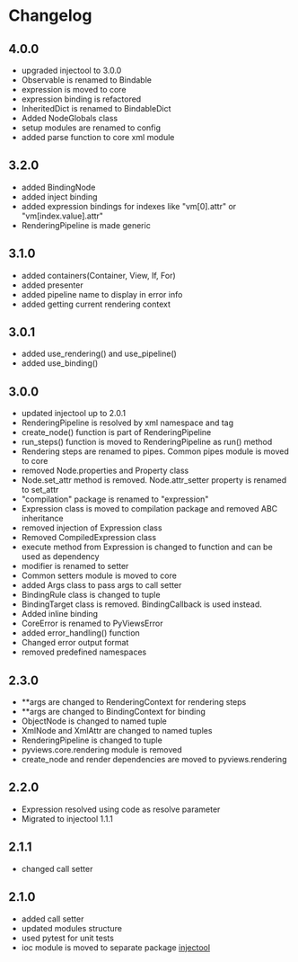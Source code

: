# Changelog

## 4.0.0

- upgraded injectool to 3.0.0
- Observable is renamed to Bindable
- expression is moved to core
- expression binding is refactored
- InheritedDict is renamed to BindableDict
- Added NodeGlobals class
- setup modules are renamed to config
- added parse function to core xml module

## 3.2.0

- added BindingNode
- added inject binding
- added expression bindings for indexes like "vm[0].attr" or "vm[index.value].attr"
- RenderingPipeline is made generic

## 3.1.0

- added containers(Container, View, If, For)
- added presenter
- added pipeline name to display in error info
- added getting current rendering context

## 3.0.1

- added use_rendering() and use_pipeline()
- added use_binding()

## 3.0.0

- updated injectool up to 2.0.1
- RenderingPipeline is resolved by xml namespace and tag
- create_node() function is part of RenderingPipeline
- run_steps() function is moved to RenderingPipeline as run() method
- Rendering steps are renamed to pipes. Common pipes module is moved to core
- removed Node.properties and Property class
- Node.set_attr method is removed. Node.attr_setter property is renamed to set_attr
- "compilation" package is renamed to "expression"
- Expression class is moved to compilation package and removed ABC inheritance
- removed injection of Expression class
- Removed CompiledExpression class
- execute method from Expression is changed to function and can be used as dependency
- modifier is renamed to setter
- Common setters module is moved to core
- added Args class to pass args to call setter
- BindingRule class is changed to tuple
- BindingTarget class is removed. BindingCallback is used instead.
- Added inline binding
- CoreError is renamed to PyViewsError
- added error_handling() function
- Changed error output format
- removed predefined namespaces

## 2.3.0

- **args are changed to RenderingContext for rendering steps
- **args are changed to BindingContext for binding
- ObjectNode is changed to named tuple
- XmlNode and XmlAttr are changed to named tuples
- RenderingPipeline is changed to tuple
- pyviews.core.rendering module is removed
- create_node and render dependencies are moved to pyviews.rendering

## 2.2.0

- Expression resolved using code as resolve parameter
- Migrated to injectool 1.1.1

## 2.1.1

- changed call setter

## 2.1.0

- added call setter
- updated modules structure
- used pytest for unit tests
- ioc module is moved to separate package [injectool](https://github.com/eumis/injectool)
